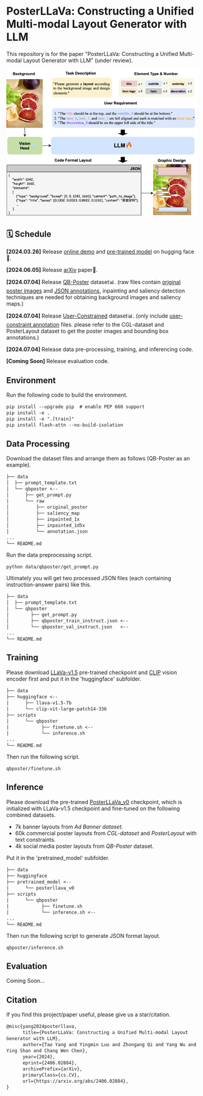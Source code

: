 # PosterLLaVa: Constructing a Unified Multi-modal Layout Generator with LLM
This repository is for the paper "PosterLLaVa: Constructing a Unified Multi-modal Layout Generator with LLM" (under review).

<img src="/framework.png" alt="framework">

## 🗓️ Schedule
**[2024.03.26]** Release [online demo](https://huggingface.co/spaces/posterllava/PosterLLaVA) and [pre-trained model](https://huggingface.co/posterllava/posterllava_v0) on hugging face🤗.

**[2024.06.05]** Release [arXiv](https://arxiv.org/abs/2406.02884) paper📝.

**[2024.07.04]** Release [QB-Poster](https://drive.google.com/file/d/1gRHTidpU0nePpjtDQElIVbAts8ziCkVh/view?usp=drive_link) dataset📊. (raw files contain <u>original poster images</u> and <u>JSON annotations</u>, inpainting and saliency detection techniques are needed for obtaining background images and saliency maps.)

**[2024.07.04]** Release [User-Constrained](https://drive.google.com/file/d/1dlfxTC6QaV3Piyn655TMvTEv7-tCWuWk/view?usp=drive_link) dataset📊. (only include <u>user-constraint annotation</u> files. please refer to the CGL-dataset and PosterLayout dataset to get the poster images and bounding box annotations.)

**[2024.07.04]** Release data pre-processing, training, and inferencing code.

**[Coming Soon]** Release evaluation code.

## Environment

Run the following code to build the environment.

```shell
pip install --upgrade pip  # enable PEP 660 support
pip install -e .
pip install -e ".[train]"
pip install flash-attn --no-build-isolation
```

## Data Processing 

Download the dataset files and arrange them as follows (QB-Poster as an example).

```
├── data
│  ├── prompt_template.txt
│  └── qbposter <--
│      ├── get_prompt.py
|      └── raw
│          ├── original_poster
│          ├── saliency_map
│          ├── inpainted_1x
│          ├── inpainted_1d5x
│          └── annotation.json
...
└── README.md
```

Run the data preprocessing script.

```shell
python data/qbposter/get_prompt.py
```

Ultimately you will get two processed JSON files (each containing instruction-answer pairs) like this.

```
├── data
│  ├── prompt_template.txt
│  └── qbposter
│        ├── get_prompt.py
│        ├── qbposter_train_instruct.json <--
│        └── qbposter_val_instruct.json   <--
...
└── README.md
```

## Training
Please download [LLaVa-v1.5](https://github.com/haotian-liu/LLaVA/blob/main/docs/MODEL_ZOO.md#llava-v15) pre-trained checkpoint and [CLIP](https://huggingface.co/openai/clip-vit-large-patch14-336) vision encoder first and put it in the 'huggingface' subfolder.

```
├── data
├── huggingface <--
|      ├── llava-v1.5-7b
|      └── clip-vit-large-patch14-336
├── scripts
|      └── qbposter
|            ├── finetune.sh <--
|            └── inference.sh
...
└── README.md
```

Then run the following script.

```shell
qbposter/finetune.sh
```

## Inference
Please download the pre-trained [PosterLLaVa_v0](https://huggingface.co/posterllava/posterllava_v0) checkpoint, which is initialized with LLaVa-v1.5 checkpoint and fine-tuned on the following combined datasets.

- 7k banner layouts from *Ad Banner dataset*.
- 60k commercial poster layouts from *CGL-dataset* and *PosterLayout* with text constraints.
- 4k social media poster layouts from *QB-Poster* dataset.

Put it in the 'pretrained_model' subfolder.

```
├── data
├── huggingface
├── pretrained_model <--
|      └── posterllava_v0
├── scripts
|      └── qbposter
|            ├── finetune.sh
|            └── inference.sh <--
...
└── README.md
```

Then run the following script to generate JSON format layout.

```shell
qbposter/inference.sh
```

## Evaluation

Coming Soon...

## Citation

If you find this project/paper useful, please give us a star/citation.

```
@misc{yang2024posterllava,
      title={PosterLLaVa: Constructing a Unified Multi-modal Layout Generator with LLM}, 
      author={Tao Yang and Yingmin Luo and Zhongang Qi and Yang Wu and Ying Shan and Chang Wen Chen},
      year={2024},
      eprint={2406.02884},
      archivePrefix={arXiv},
      primaryClass={cs.CV},
      url={https://arxiv.org/abs/2406.02884}, 
}
```
